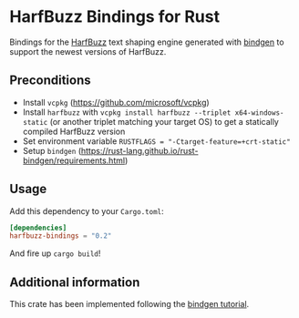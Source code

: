 # HarfBuzz Bindings for Rust

Bindings for the [HarfBuzz](https://github.com/harfbuzz/harfbuzz) text shaping engine generated with [bindgen](https://github.com/rust-lang/rust-bindgen) to support the newest versions of HarfBuzz.

## Preconditions

- Install `vcpkg` (https://github.com/microsoft/vcpkg)
- Install `harfbuzz` with `vcpkg install harfbuzz --triplet x64-windows-static` (or another triplet matching your target OS) to get a statically compiled HarfBuzz version
- Set environment variable `RUSTFLAGS = "-Ctarget-feature=+crt-static"`
- Setup `bindgen` (https://rust-lang.github.io/rust-bindgen/requirements.html)

## Usage

Add this dependency to your `Cargo.toml`:

```toml
[dependencies]
harfbuzz-bindings = "0.2"
```

And fire up `cargo build`!

## Additional information

This crate has been implemented following the [bindgen tutorial](https://rust-lang.github.io/rust-bindgen/introduction.html).
